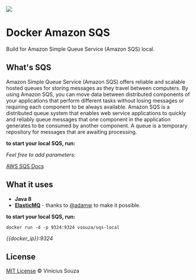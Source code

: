 <img src="http://ypereirareis.github.io/assets/images/posts/docker.svg" />

# Docker Amazon SQS

Build for Amazon Simple Queue Service (Amazon SQS) local.

## What's SQS

Amazon Simple Queue Service (Amazon SQS) offers reliable and scalable hosted queues for storing messages as they travel between computers. By using Amazon SQS, you can move data between distributed components of your applications that perform different tasks without losing messages or requiring each component to be always available. Amazon SQS is a distributed queue system that enables web service applications to quickly and reliably queue messages that one component in the application generates to be consumed by another component. A queue is a temporary repository for messages that are awaiting processing.

__to start your local SQS, run:__


*Feel free to add parameters:*


[AWS SQS Docs](http://docs.aws.amazon.com/AWSSimpleQueueService/latest/SQSDeveloperGuide/Welcome.html)

## What it uses

 * __Java 8__ 
 * __[ElasticMQ](https://github.com/adamw/elasticmq)__ - thanks to [@adamw](http://www.github.com/adamw) to make it possible.


__to start your local SQS, run:__

`docker run -d -p 9324:9324 vsouza/sqs-local`

*{{docker_ip}}:9324*

## License

[MIT License](http://vsouza.mit-license.org/) © Vinicius Souza
